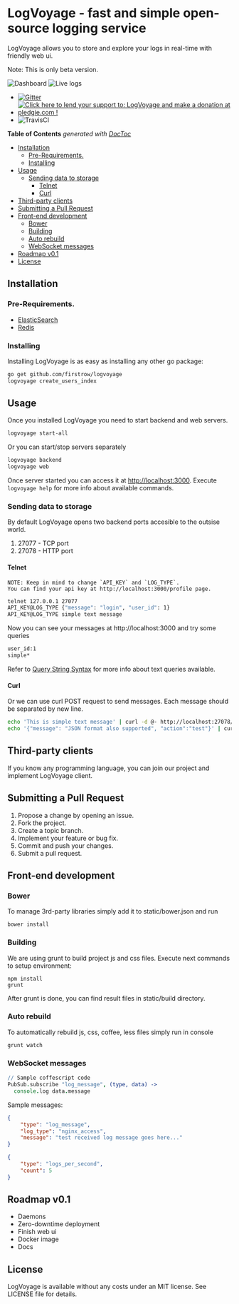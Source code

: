 # LogVoyage - fast and simple open-source logging service

LogVoyage allows you to store and explore your logs in real-time with friendly web ui.

Note: This is only beta version.

![Dashboard](https://raw.githubusercontent.com/firstrow/logvoyage/master/screenshots/dashboard.png)
![Live logs](https://raw.githubusercontent.com/firstrow/logvoyage/master/screenshots/live-logs.png)

* [![Gitter](https://badges.gitter.im/Join%20Chat.svg)](https://gitter.im/firstrow/logvoyage?utm_source=badge&utm_medium=badge&utm_campaign=pr-badge)
* <a href='https://pledgie.com/campaigns/28740'><img alt='Click here to lend your support to: LogVoyage and make a donation at pledgie.com !' src='https://pledgie.com/campaigns/28740.png?skin_name=chrome' border='0' ></a>
* ![TravisCI](https://api.travis-ci.org/firstrow/logvoyage.svg?branch=master)


<!-- START doctoc generated TOC please keep comment here to allow auto update -->
<!-- DON'T EDIT THIS SECTION, INSTEAD RE-RUN doctoc TO UPDATE -->
**Table of Contents**  *generated with [DocToc](https://github.com/thlorenz/doctoc)*

- [Installation](#installation)
  - [Pre-Requirements.](#pre-requirements)
  - [Installing](#installing)
- [Usage](#usage)
  - [Sending data to storage](#sending-data-to-storage)
    - [Telnet](#telnet)
    - [Curl](#curl)
- [Third-party clients](#third-party-clients)
- [Submitting a Pull Request](#submitting-a-pull-request)
- [Front-end development](#front-end-development)
  - [Bower](#bower)
  - [Building](#building)
  - [Auto rebuild](#auto-rebuild)
  - [WebSocket messages](#websocket-messages)
- [Roadmap v0.1](#roadmap-v01)
- [License](#license)

<!-- END doctoc generated TOC please keep comment here to allow auto update -->

## Installation

### Pre-Requirements.
- [ElasticSearch](https://gist.github.com/firstrow/f57bc873cfd6839b6ea8)
- [Redis](http://redis.io/topics/quickstart)

### Installing
Installing LogVoyage is as easy as installing any other go package:
``` bash
go get github.com/firstrow/logvoyage
logvoyage create_users_index
```

## Usage
Once you installed LogVoyage you need to start backend and web servers.
``` bash
logvoyage start-all
```
Or you can start/stop servers separately
``` bash
logvoyage backend
logvoyage web
```
Once server started you can access it at [http://localhost:3000](http://localhost:3000).
Execute `logvoyage help` for more info about available commands.

### Sending data to storage
By default LogVoyage opens two backend ports accesible to the outsise world.

1. 27077 - TCP port
2. 27078 - HTTP port

#### Telnet

```
NOTE: Keep in mind to change `API_KEY` and `LOG_TYPE`.
You can find your api key at http://localhost:3000/profile page.
```

``` bash
telnet 127.0.0.1 27077
API_KEY@LOG_TYPE {"message": "login", "user_id": 1}
API_KEY@LOG_TYPE simple text message
```

Now you can see your messages at http://localhost:3000 and try some queries

``` bash
user_id:1
simple*
```

Refer to [Query String Syntax](http://www.elastic.co/guide/en/elasticsearch/reference/1.x/query-dsl-query-string-query.html#query-string-syntax)
for more info about text queries available.

#### Curl

Or we can use curl POST request to send messages. Each message should be separated by new line.

``` bash
echo 'This is simple text message' | curl -d @- http://localhost:27078/bulk\?apiKey\=API_KEY\&type\=LOG_TYPE
echo '{"message": "JSON format also supported", "action":"test"}' | curl -d @- http://localhost:27078/bulk\?apiKey\=API_KEY\&type\=LOG_TYPE
```

## Third-party clients
If you know any programming language, you can join our project and implement
LogVoyage client.

## Submitting a Pull Request

1. Propose a change by opening an issue.
2. Fork the project.
3. Create a topic branch.
4. Implement your feature or bug fix.
5. Commit and push your changes.
6. Submit a pull request.

## Front-end development
### Bower
To manage 3rd-party libraries simply add it to static/bower.json and run
```
bower install
```

### Building
We are using grunt to build project js and css files.
Execute next commands to setup environment:
```
npm install
grunt
```
After grunt is done, you can find result files in static/build directory.

### Auto rebuild
To automatically rebuild js, css, coffee, less files simply run in console
```
grunt watch
```

### WebSocket messages
``` coffee
// Sample coffescript code
PubSub.subscribe "log_message", (type, data) ->
  console.log data.message
```

Sample messages:

``` json
{
	"type": "log_message",
	"log_type": "nginx_access",
	"message": "test received log message goes here..."
}
```

``` json
{
	"type": "logs_per_second",
	"count": 5
}
```

## Roadmap v0.1
- Daemons
- Zero-downtime deployment
- Finish web ui
- Docker image
- Docs

## License
LogVoyage is available without any costs under an MIT license. See LICENSE file
for details.
